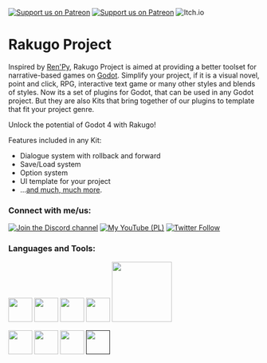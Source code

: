 [![Support us on Patreon](https://img.shields.io/endpoint.svg?url=https%3A%2F%2Fshieldsio-patreon.vercel.app%2Fapi%3Fusername%3Drakguoteam%26type%3Dpledges&style=for-the-badge)](https://patreon.com/rakguoteam)
[![Support us on Patreon](https://img.shields.io/endpoint.svg?url=https%3A%2F%2Fshieldsio-patreon.vercel.app%2Fapi%3Fusername%3Drakguoteam%26type%3Dpatrons&style=for-the-badge)](https://patreon.com/rakguoteam)
![Itch.io](https://img.shields.io/badge/Itch-%23FF0B34.svg?style=for-the-badge&logo=Itch.io&logoColor=white)

# Rakugo Project

Inspired by [Ren'Py], Rakugo Project is aimed at providing a better toolset for narrative-based games on [Godot].
Simplify your project, if it is a visual novel, point and click, RPG, interactive text game or many other styles and blends of styles.
Now its a set of plugins for Godot, that can be used in any Godot project.
But they are also Kits that bring together of our plugins to template that fit your project genre.

Unlock the potential of Godot 4 with Rakugo!

Features included in any Kit:
- Dialogue system with rollback and forward
- Save/Load system
- Option system
- UI template for your project
- ...[and much, much more](https://rakugoteam.github.io/features/).

<!-- 
Read our [documentation](/RakugoDocs-new/) and [download Rakugo](/download/), free!
-->

### Connect with me/us:

[![Join the Discord channel](https://img.shields.io/discord/484604562183815169?label=My%20Discord%20Server&style=for-the-badge)][discord]
[![My YouTube (PL)](https://img.shields.io/youtube/channel/subscribers/UCMGyApWbhZCBnsEn2SI4ovA?label=My%20YouTube%20Channel%20%28pl%29&style=for-the-badge)][youtube-pl]
[![Twitter Follow](https://img.shields.io/twitter/follow/BiernackiJeremi?color=1DA1F2&logo=twitter&style=for-the-badge)](https://twitter.com/intent/follow?original_referer=https%3A%2F%2Fgithub.com%2Jeremi360&screen_name=Jeremi360)

<!-- [![My YouTube (ENG)](https://img.shields.io/youtube/channel/subscribers/UCuItFHsERbsyi8gLJ7Ti1KA?label=Our%20YouTube%20Channel%20&style=for-the-badge)][youtube-eng] -->

### Languages and Tools:

[<img src="https://myst-parser.readthedocs.io/en/latest/_images/logo-square.svg" width="48"/>](https://myst-parser.readthedocs.io)
[<img src="https://img.icons8.com/color/48/000000/python--v1.png" width="48"/>](https://www.python.org)
[<img src="https://img.icons8.com/external-tal-revivo-shadow-tal-revivo/48/000000/external-jekyll-a-simple-blog-aware-static-site-generator-for-personal-project-logo-shadow-tal-revivo.png" width="48"/>](https://jekyllrb.com/)
[<img src="https://img.icons8.com/color/48/000000/ruby-programming-language.png" width="48"/>](https://www.ruby-lang.org)
[<img src="https://godotengine.org/assets/logo_dark.svg" width="120"/>](https://godotengine.org)

[<img src="https://img.icons8.com/color/48/000000/visual-studio-code-2019.png" width="48"/>](https://code.visualstudio.com)
[<img src="https://img.icons8.com/external-tal-revivo-shadow-tal-revivo/48/000000/external-arch-linux-composed-of-nonfree-and-open-source-software-logo-shadow-tal-revivo.png" width="48"/>](https://garudalinux.org)
[<img src="https://img.icons8.com/color/48/000000/git.png" width="48"/>](https://git-scm.com)
[<img src="https://img.icons8.com/fluency/50/000000/github.png" width="48"/>]()



[Ren'Py]: https://www.renpy.org
[Godot]: https://godotengine.org
[discord]: https://discord.gg/5HUagR56nB
[twitter]: https://twitter.com/BiernackiJeremi
[youtube-pl]: https://www.youtube.com/channel/UCMGyApWbhZCBnsEn2SI4ovA
[youtube-eng]: https://www.youtube.com/channel/UCuItFHsERbsyi8gLJ7Ti1KA
